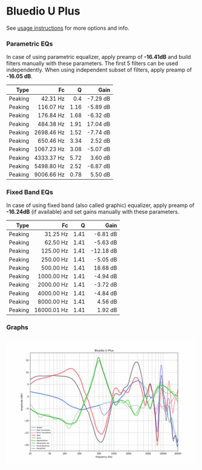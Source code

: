 # Bluedio U Plus
See [usage instructions](https://github.com/jaakkopasanen/AutoEq#usage) for more options and info.

### Parametric EQs
In case of using parametric equalizer, apply preamp of **-16.41dB** and build filters manually
with these parameters. The first 5 filters can be used independently.
When using independent subset of filters, apply preamp of **-16.05 dB**.

| Type    | Fc         |    Q | Gain     |
|--------:|-----------:|-----:|---------:|
| Peaking | 42.31 Hz   | 0.4  | -7.29 dB |
| Peaking | 116.07 Hz  | 1.16 | -5.89 dB |
| Peaking | 176.84 Hz  | 1.68 | -6.32 dB |
| Peaking | 484.38 Hz  | 1.91 | 17.04 dB |
| Peaking | 2698.46 Hz | 1.52 | -7.74 dB |
| Peaking | 650.46 Hz  | 3.34 | 2.52 dB  |
| Peaking | 1067.23 Hz | 3.08 | -5.07 dB |
| Peaking | 4333.37 Hz | 5.72 | 3.60 dB  |
| Peaking | 5498.80 Hz | 2.52 | -6.87 dB |
| Peaking | 9006.66 Hz | 0.78 | 5.50 dB  |

### Fixed Band EQs
In case of using fixed band (also called graphic) equalizer, apply preamp of **-16.24dB**
(if available) and set gains manually with these parameters.

| Type    | Fc          |    Q | Gain      |
|--------:|------------:|-----:|----------:|
| Peaking | 31.25 Hz    | 1.41 | -6.81 dB  |
| Peaking | 62.50 Hz    | 1.41 | -5.63 dB  |
| Peaking | 125.00 Hz   | 1.41 | -12.18 dB |
| Peaking | 250.00 Hz   | 1.41 | -5.05 dB  |
| Peaking | 500.00 Hz   | 1.41 | 18.68 dB  |
| Peaking | 1000.00 Hz  | 1.41 | -4.94 dB  |
| Peaking | 2000.00 Hz  | 1.41 | -3.72 dB  |
| Peaking | 4000.00 Hz  | 1.41 | -4.84 dB  |
| Peaking | 8000.00 Hz  | 1.41 | 4.56 dB   |
| Peaking | 16000.01 Hz | 1.41 | 1.92 dB   |

### Graphs
![](./Bluedio%20U%20Plus.png)